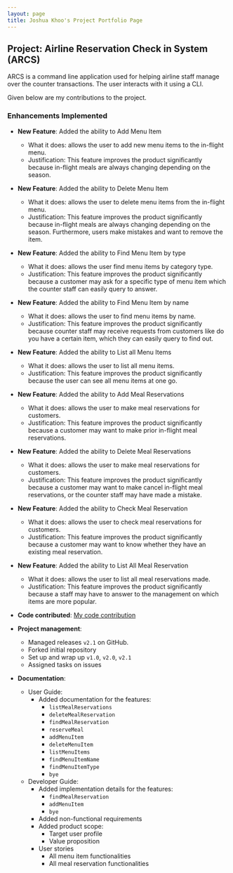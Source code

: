 ```yaml
---
layout: page
title: Joshua Khoo's Project Portfolio Page
---
```


## Project: Airline Reservation Check in System (ARCS)

ARCS is a command line application used for helping airline staff manage over the counter transactions. The user interacts with it using a CLI.

Given below are my contributions to the project.

### Enhancements Implemented

* **New Feature**: Added the ability to Add Menu Item
  * What it does: allows the user to add new menu items to the in-flight menu.
  * Justification: This feature improves the product significantly because in-flight meals are always changing depending on the season.


* **New Feature**: Added the ability to Delete Menu Item
  * What it does: allows the user to delete menu items from the in-flight menu.
  * Justification: This feature improves the product significantly because in-flight meals are always changing depending on the season. Furthermore, users make mistakes and want to remove the item.

* **New Feature**: Added the ability to Find Menu Item by type
  * What it does: allows the user find menu items by category type.
  * Justification: This feature improves the product significantly because a customer may ask for a specific type of menu item which the counter staff can easily query to answer.

* **New Feature**: Added the ability to Find Menu Item by name
  * What it does: allows the user to find menu items by name.
  * Justification: This feature improves the product significantly because counter staff may receive requests from customers like do you have a certain item, which they can easily query to find out.

* **New Feature**: Added the ability to List all Menu Items
  * What it does: allows the user to list all menu items.
  * Justification: This feature improves the product significantly because the user can see all menu items at one go.

* **New Feature**: Added the ability to Add Meal Reservations
  * What it does: allows the user to make meal reservations for customers.
  * Justification: This feature improves the product significantly because a customer may want to make prior in-flight meal reservations.

* **New Feature**: Added the ability to Delete Meal Reservations
  * What it does: allows the user to make meal reservations for customers.
  * Justification: This feature improves the product significantly because a customer may want to make cancel in-flight meal reservations, or the counter staff may have made a mistake.

* **New Feature**: Added the ability to Check Meal Reservation
  * What it does: allows the user to check meal reservations for customers.
  * Justification: This feature improves the product significantly because a customer may want to know whether they have an existing meal reservation.

* **New Feature**: Added the ability to List All Meal Reservation
  * What it does: allows the user to list all meal reservations made.
  * Justification: This feature improves the product significantly because a staff may have to answer to the management on which items are more popular.
  


* **Code contributed**: [My code contribution](https://nus-cs2113-ay2122s2.github.io/tp-dashboard/?search=suenalaba&breakdown=true&sort=groupTitle&sortWithin=title&since=2022-02-18&timeframe=commit&mergegroup=&groupSelect=groupByRepos&checkedFileTypes=docs~functional-code~test-code~other)

* **Project management**:
    * Managed releases `v2.1` on GitHub.
    * Forked initial repository
    * Set up and wrap up `v1.0`, `v2.0`, `v2.1`
    * Assigned tasks on issues
    

* **Documentation**:
    * User Guide:
        * Added documentation for the features:
          * `listMealReservations`
          * `deleteMealReservation`
          * `findMealReservation`
          * `reserveMeal`
          * `addMenuItem`
          * `deleteMenuItem`
          * `listMenuItems`
          * `findMenuItemName`
          * `findMenuItemType`
          * `bye`
    * Developer Guide:
        * Added implementation details for the features:
          * `findMealReservation`
          * `addMenuItem`
          * `bye`
        * Added non-functional requirements
        * Added product scope:
          * Target user profile
          * Value proposition
        * User stories
          * All menu item functionalities
          * All meal reservation functionalities

